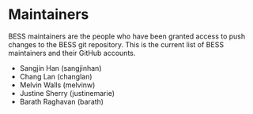 # Maintainers

BESS maintainers are the people who have been granted access to push changes 
to the BESS git repository. This is the current list of BESS maintainers 
and their GitHub accounts.

* Sangjin Han (sangjinhan)
* Chang Lan (changlan)
* Melvin Walls (melvinw)
* Justine Sherry (justinemarie)
* Barath Raghavan (barath)
 
